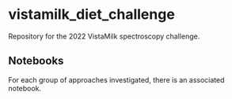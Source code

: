# vistamilk_diet_challenge
Repository for the 2022 VistaMilk spectroscopy challenge.

## Notebooks
For each group of approaches investigated, there is an associated notebook.

